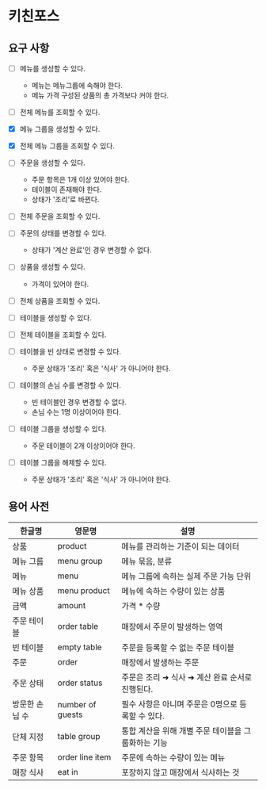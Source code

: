 # 키친포스

## 요구 사항
- [ ] 메뉴를 생성할 수 있다.
  - 메뉴는 메뉴그룹에 속해야 한다.
  - 메뉴 가격 구성된 상품의 총 가격보다 커야 한다.
- [ ] 전체 메뉴를 조회할 수 있다.

- [X] 메뉴 그룹을 생성할 수 있다.
- [X] 전체 메뉴 그룹을 조회할 수 있다.

- [ ] 주문을 생성할 수 있다.
  - 주문 항목은 1개 이상 있어야 한다.
  - 테이블이 존재해야 한다.
  - 상태가 '조리'로 바뀐다.
- [ ] 전체 주문을 조회할 수 있다.
- [ ] 주문의 상태를 변경할 수 있다.
  - 상태가 '계산 완료'인 경우 변경할 수 없다.

- [ ] 상품을 생성할 수 있다.
    - 가격이 있어야 한다.
- [ ] 전체 상품을 조회할 수 있다.

- [ ] 테이블을 생성할 수 있다.
- [ ] 전체 테이블을 조회할 수 있다.
- [ ] 테이블을 빈 상태로 변경할 수 있다.
    - 주문 상태가 '조리' 혹은 '식사' 가 아니어야 한다.
- [ ] 테이블의 손님 수를 변경할 수 있다.
    - 빈 테이블인 경우 변경할 수 없다.
    - 손님 수는 1명 이상이어야 한다.

- [ ] 테이블 그룹을 생성할 수 있다.
    - 주문 테이블이 2개 이상이어야 한다.
- [ ] 테이블 그룹을 해제할 수 있다.
    - 주문 상태가 '조리' 혹은 '식사' 가 아니어야 한다. 

## 용어 사전

| 한글명 | 영문명 | 설명 |
| --- | --- | --- |
| 상품 | product | 메뉴를 관리하는 기준이 되는 데이터 |
| 메뉴 그룹 | menu group | 메뉴 묶음, 분류 |
| 메뉴 | menu | 메뉴 그룹에 속하는 실제 주문 가능 단위 |
| 메뉴 상품 | menu product | 메뉴에 속하는 수량이 있는 상품 |
| 금액 | amount | 가격 * 수량 |
| 주문 테이블 | order table | 매장에서 주문이 발생하는 영역 |
| 빈 테이블 | empty table | 주문을 등록할 수 없는 주문 테이블 |
| 주문 | order | 매장에서 발생하는 주문 |
| 주문 상태 | order status | 주문은 조리 ➜ 식사 ➜ 계산 완료 순서로 진행된다. |
| 방문한 손님 수 | number of guests | 필수 사항은 아니며 주문은 0명으로 등록할 수 있다. |
| 단체 지정 | table group | 통합 계산을 위해 개별 주문 테이블을 그룹화하는 기능 |
| 주문 항목 | order line item | 주문에 속하는 수량이 있는 메뉴 |
| 매장 식사 | eat in | 포장하지 않고 매장에서 식사하는 것 |
